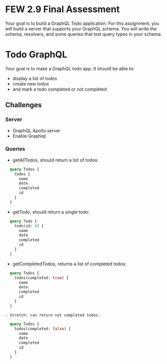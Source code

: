 # FEW 2.9 Final Assessment

Your goal is to build a GraphQL Todo application. For this assignment, you will build a server that supports your GraphQL schema. You will write the schema, resolvers, and some queries that test query types in your schema. 

# Todo GraphQL

Your goal is to make a GraphQL todo app. It should be able to:

- display a list of todos
- create new todos
- and mark a todo completed or not completed

## Challenges

### Server

- GraphQL Apollo server
- Enable Graphiql

### Queries
- getAllTodos, should return a list of todos:
```graphql
  query Todos {
    todos {
      name 
      date
      completed 
      id
    }
  }
```
- getTodo, should return a single todo:
```graphql
  query Todo {
    todo(id: 0) {
      name 
      date
      completed 
      id
    }
  }
```
- getCompletedTodos, returns a list of completed todos:
```graphql
  query Todos {
    todos(completed: true) {
      name 
      date
      completed 
      id
    }
  }
```
	- Stretch: can return not completed todos:
```graphql
  query Todos {
    todos(completed: false) {
      name 
      date
      completed 
      id
    }
  }
```